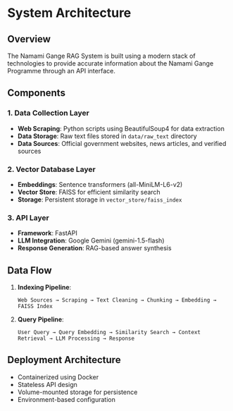 # System Architecture

## Overview
The Namami Gange RAG System is built using a modern stack of technologies to provide accurate information about the Namami Gange Programme through an API interface.

## Components

### 1. Data Collection Layer
- **Web Scraping**: Python scripts using BeautifulSoup4 for data extraction
- **Data Storage**: Raw text files stored in `data/raw_text` directory
- **Data Sources**: Official government websites, news articles, and verified sources

### 2. Vector Database Layer
- **Embeddings**: Sentence transformers (all-MiniLM-L6-v2)
- **Vector Store**: FAISS for efficient similarity search
- **Storage**: Persistent storage in `vector_store/faiss_index`

### 3. API Layer
- **Framework**: FastAPI
- **LLM Integration**: Google Gemini (gemini-1.5-flash)
- **Response Generation**: RAG-based answer synthesis

## Data Flow
1. **Indexing Pipeline**:
   ```
   Web Sources → Scraping → Text Cleaning → Chunking → Embedding → FAISS Index
   ```

2. **Query Pipeline**:
   ```
   User Query → Query Embedding → Similarity Search → Context Retrieval → LLM Processing → Response
   ```

## Deployment Architecture
- Containerized using Docker
- Stateless API design
- Volume-mounted storage for persistence
- Environment-based configuration
